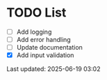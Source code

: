 # TODO List

- [ ] Add logging
- [ ] Add error handling
- [ ] Update documentation
- [x] Add input validation

Last updated: 2025-06-19 03:02
